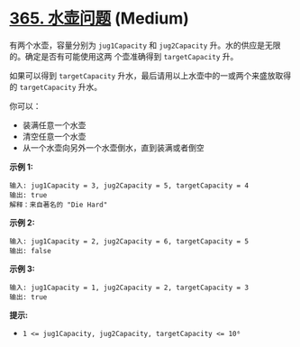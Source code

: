 # [365. 水壶问题][link] (Medium)

[link]: https://leetcode.cn/problems/water-and-jug-problem/

有两个水壶，容量分别为 `jug1Capacity` 和 `jug2Capacity` 升。水的供应是无限的。确定是否有可能使用这两
个壶准确得到 `targetCapacity` 升。

如果可以得到 `targetCapacity` 升水，最后请用以上水壶中的一或两个来盛放取得的 `targetCapacity` 升水。

你可以：

- 装满任意一个水壶
- 清空任意一个水壶
- 从一个水壶向另外一个水壶倒水，直到装满或者倒空

**示例 1:**

```
输入: jug1Capacity = 3, jug2Capacity = 5, targetCapacity = 4
输出: true
解释：来自著名的 "Die Hard"
```

**示例 2:**

```
输入: jug1Capacity = 2, jug2Capacity = 6, targetCapacity = 5
输出: false
```

**示例 3:**

```
输入: jug1Capacity = 1, jug2Capacity = 2, targetCapacity = 3
输出: true
```

**提示:**

- `1 <= jug1Capacity, jug2Capacity, targetCapacity <= 10⁶`
